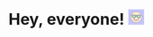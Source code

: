 # Hey, everyone! <img src="https://github.com/varma-cephas/varma-cephas/blob/main/cool.gif" width="28px" height="28px">

<!--
**varma-cephas/varma-cephas** is a ✨ _special_ ✨ repository because its `README.md` (this file) appears on your GitHub profile.

Here are some ideas to get you started:

- 🔭 I’m currently working on ...
- 🌱 I’m currently learning ...
- 👯 I’m looking to collaborate on ...
- 🤔 I’m looking for help with ...
- 💬 Ask me about ...
- 📫 How to reach me: ...
- 😄 Pronouns: ...
- ⚡ Fun fact: ...
-->
